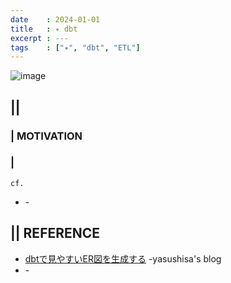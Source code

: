 ```yaml
---
date    : 2024-01-01
title   : ✴️ dbt 
excerpt : ---
tags    : ["✴️", "dbt", "ETL"]
---
```


![image](https://github.com/sh16ma/gitpress/assets/150888300/d3b2fdbc-417f-4145-8f6b-d9e2ab58c483)

## || 
### | MOTIVATION
### |
`cf.`
- []() - 

## || REFERENCE
- [dbtで見やすいER図を生成する](https://www.yasuhisay.info/entry/2024/02/03/175112#%E3%81%A9%E3%81%86%E3%82%84%E3%81%A3%E3%81%A6ER%E5%9B%B3%E3%82%92%E7%94%9F%E6%88%90%E3%81%99%E3%82%8B%E3%81%8B) -yasushisa's blog
- []() -

